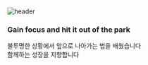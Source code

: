 ### 
![header](https://capsule-render.vercel.app/api?type=waving&height=300&color=gradient&text=Hi~!!%20I'm%20DamWonKIM)

### Gain focus and hit it out of the park </br>
불투명한 상황에서 앞으로 나아가는 법을 배웠습니다 </br>
함께하는 성장을 지향합니다
<!--
**DamWon-KIM/DamWon-KIM** is a ✨ _special_ ✨ repository because its `README.md` (this file) appears on your GitHub profile.

Here are some ideas to get you started:

- 🔭 I’m currently working on ...
- 🌱 I’m currently learning ...
- 👯 I’m looking to collaborate on ...
- 🤔 I’m looking for help with ...
- 💬 Ask me about ...
- 📫 How to reach me: ...
- 😄 Pronouns: ...
- ⚡ Fun fact: ...
-->
